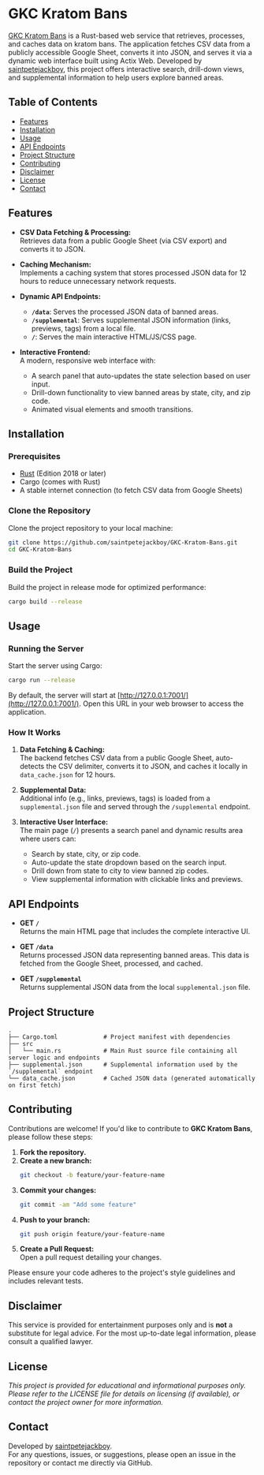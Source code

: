 # GKC Kratom Bans

[GKC Kratom Bans](https://github.com/saintpetejackboy/GKC-Kratom-Bans) is a Rust-based web service that retrieves, processes, and caches data on kratom bans. The application fetches CSV data from a publicly accessible Google Sheet, converts it into JSON, and serves it via a dynamic web interface built using Actix Web. Developed by [saintpetejackboy](https://github.com/saintpetejackboy), this project offers interactive search, drill-down views, and supplemental information to help users explore banned areas.

## Table of Contents

- [Features](#features)
- [Installation](#installation)
- [Usage](#usage)
- [API Endpoints](#api-endpoints)
- [Project Structure](#project-structure)
- [Contributing](#contributing)
- [Disclaimer](#disclaimer)
- [License](#license)
- [Contact](#contact)

## Features

- **CSV Data Fetching & Processing:**  
  Retrieves data from a public Google Sheet (via CSV export) and converts it to JSON.
  
- **Caching Mechanism:**  
  Implements a caching system that stores processed JSON data for 12 hours to reduce unnecessary network requests.

- **Dynamic API Endpoints:**  
  - **`/data`**: Serves the processed JSON data of banned areas.
  - **`/supplemental`**: Serves supplemental JSON information (links, previews, tags) from a local file.
  - **`/`**: Serves the main interactive HTML/JS/CSS page.

- **Interactive Frontend:**  
  A modern, responsive web interface with:
  - A search panel that auto-updates the state selection based on user input.
  - Drill-down functionality to view banned areas by state, city, and zip code.
  - Animated visual elements and smooth transitions.

## Installation

### Prerequisites

- [Rust](https://www.rust-lang.org/tools/install) (Edition 2018 or later)
- Cargo (comes with Rust)
- A stable internet connection (to fetch CSV data from Google Sheets)

### Clone the Repository

Clone the project repository to your local machine:

```bash
git clone https://github.com/saintpetejackboy/GKC-Kratom-Bans.git
cd GKC-Kratom-Bans
```

### Build the Project

Build the project in release mode for optimized performance:

```bash
cargo build --release
```

## Usage

### Running the Server

Start the server using Cargo:

```bash
cargo run --release
```

By default, the server will start at [http://127.0.0.1:7001/](http://127.0.0.1:7001/). Open this URL in your web browser to access the application.

### How It Works

1. **Data Fetching & Caching:**  
   The backend fetches CSV data from a public Google Sheet, auto-detects the CSV delimiter, converts it to JSON, and caches it locally in `data_cache.json` for 12 hours.

2. **Supplemental Data:**  
   Additional info (e.g., links, previews, tags) is loaded from a `supplemental.json` file and served through the `/supplemental` endpoint.

3. **Interactive User Interface:**  
   The main page (`/`) presents a search panel and dynamic results area where users can:
   - Search by state, city, or zip code.
   - Auto-update the state dropdown based on the search input.
   - Drill down from state to city to view banned zip codes.
   - View supplemental information with clickable links and previews.

## API Endpoints

- **GET `/`**  
  Returns the main HTML page that includes the complete interactive UI.

- **GET `/data`**  
  Returns processed JSON data representing banned areas. This data is fetched from the Google Sheet, processed, and cached.

- **GET `/supplemental`**  
  Returns supplemental JSON data from the local `supplemental.json` file.

## Project Structure

```
.
├── Cargo.toml             # Project manifest with dependencies
├── src
│   └── main.rs            # Main Rust source file containing all server logic and endpoints
├── supplemental.json      # Supplemental information used by the `/supplemental` endpoint
└── data_cache.json        # Cached JSON data (generated automatically on first fetch)
```

## Contributing

Contributions are welcome! If you'd like to contribute to **GKC Kratom Bans**, please follow these steps:

1. **Fork the repository.**
2. **Create a new branch:**  
   ```bash
   git checkout -b feature/your-feature-name
   ```
3. **Commit your changes:**  
   ```bash
   git commit -am "Add some feature"
   ```
4. **Push to your branch:**  
   ```bash
   git push origin feature/your-feature-name
   ```
5. **Create a Pull Request:**  
   Open a pull request detailing your changes.

Please ensure your code adheres to the project's style guidelines and includes relevant tests.

## Disclaimer

This service is provided for entertainment purposes only and is **not** a substitute for legal advice. For the most up-to-date legal information, please consult a qualified lawyer.

## License

*This project is provided for educational and informational purposes only. Please refer to the LICENSE file for details on licensing (if available), or contact the project owner for more information.*

## Contact

Developed by [saintpetejackboy](https://github.com/saintpetejackboy).  
For any questions, issues, or suggestions, please open an issue in the repository or contact me directly via GitHub.
